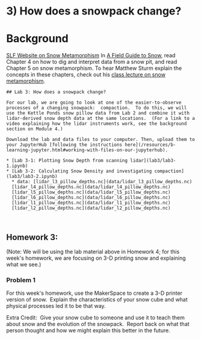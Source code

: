 # 3) How does a snowpack change?

# Background
[SLF Website on Snow Metamorphism](https://www.slf.ch/en/snow/snow-as-a-material/snow-metamorphism.html)
In [A Field Guide to Snow](https://www.amazon.com/Field-Guide-Snow-Snowy-Owl/dp/1602234140/), read Chapter 4 on how to dig and interpret data from a snow pit, and read Chapter 5 on snow metamorphism.
To hear Matthew Sturm explain the concepts in these chapters, check out his [class lecture on snow metamorphism](https://www.youtube.com/watch?v=tg2v1DC5Nrk&list=PLPG5Ed5L1SY4RpFe-55WAlFZ58-TwwrWw&index=5).

```note
## Lab 3: How does a snowpack change?

For our lab, we are going to look at one of the easier-to-observe processes of a changing snowpack:  compaction.  To do this, we will use the Kettle Ponds snow pillow data from Lab 2 and combine it with lidar-derived snow depth data at the same locations.  (For a link to a video explaining how the lidar instruments work, see the background section on Module 4.)

Download the lab and data files to your computer. Then, upload them to your JupyterHub [following the instructions here](/resources/b-learning-jupyter.html#working-with-files-on-our-jupyterhub).

* [Lab 3-1: Plotting Snow Depth from scanning lidar](lab3/lab3-1.ipynb)
* [Lab 3-2: Calculating Snow Density and investigating compaction](lab3/lab3-2.ipynb)
  * data: [lidar_l3_pillow_depths.nc](data/lidar_l3_pillow_depths.nc)
  [lidar_l4_pillow_depths.nc](data/lidar_l4_pillow_depths.nc)
  [lidar_l5_pillow_depths.nc](data/lidar_l5_pillow_depths.nc)
  [lidar_l6_pillow_depths.nc](data/lidar_l6_pillow_depths.nc)
  [lidar_l1_pillow_depths.nc](data/lidar_l1_pillow_depths.nc)
  [lidar_l2_pillow_depths.nc](data/lidar_l2_pillow_depths.nc)



```

## Homework 3: 
(Note:  We will be using the lab material above in Homework 4; for this week's homework, we are focusing on 3-D printing snow and explaining what we see.)

### Problem 1
For this week's homework, use the MakerSpace to create a 3-D printer version of snow.  Explain the characteristics of your snow cube and what physical processes led it to be that way.

Extra Credit:  Give your snow cube to someone and use it to teach them about snow and the evolution of the snowpack.  Report back on what that person thought and how we might explain this better in the future.

